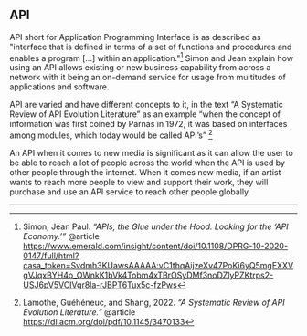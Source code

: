 ## API

API short for Application Programming Interface is as described as "interface that is defined in terms of a set of functions and procedures and enables a program [...] within an application."[^simon] Simon and Jean explain how using an API allows existing or new business capability from across a network with it being an on-demand service for usage from multitudes of applications and software.

API are varied and have different concepts to it, in the text “A Systematic Review of API Evolution Literature” as an example “when the concept of information was first coined by Parnas in 1972, it was based on interfaces among modules, which today would be called API’s” [^Lamothe]

An API when it comes to new media is significant as it can allow the user to be able to reach a lot of people across the world when the API is used by other people through the internet. When it comes new media, if an artist wants to reach more people to view and support their work, they will purchase and use an API service to reach other people globally.





__________________________________________________________________________________________________________________________________________________________________________________________________________________________________________________________________________________________________________________________________________________________________________
[^simon]: Simon, Jean Paul. *“APIs, the Glue under the Hood. Looking for the ‘API Economy.’”* @article https://www.emerald.com/insight/content/doi/10.1108/DPRG-10-2020-0147/full/html?casa_token=Svdmh3KUawsAAAAA:vC1thqAijzeXv47PoKi6yQ5mgEXXVgVJqxBYH4o_OWnkK1bVk4Tobm4xTBrOSyDMf3noDZlyPZKtrps2-USJ6pV5VCIVgr8la-rJBPT6Tux5c-fzPws

[^Lamothe]: Lamothe, Guéhéneuc, and Shang, 2022. *“A Systematic Review of API Evolution Literature.”* @article https://dl.acm.org/doi/pdf/10.1145/3470133




